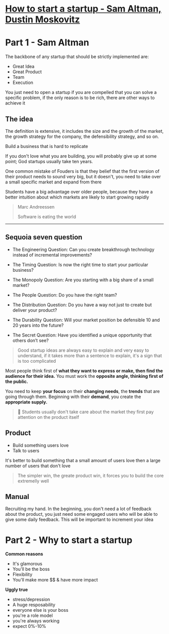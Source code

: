 # [How to start a startup - Sam Altman, Dustin Moskovitz](https://www.youtube.com/watch?v=CBYhVcO4WgI&list=PL5q_lef6zVkaTY_cT1k7qFNF2TidHCe-1)

# Part 1 - Sam Altman

The backbone of any startup that should be strictly implemented are:

- Great Idea
- Great Product
- Team
- Execution

You just need to open a startup if you are compelled that you can solve a specific problem, if the only reason is to be rich, there are other ways to achieve it


## The idea 

The definition is extensive, it includes the size and the growth of the market, the growth strategy for the company, the defensibility strategy, and so on.

Build a business that is hard to replicate

If you don't love what you are building, you will probably give up at some point; God startups usually take ten years.

One common mistake of Fouders is that they belief that the first version of their product needs to sound very big, but it doesn't, you need to take over a small specific market and expand from there

Students have a big advantage over older people, because they have a better intuition about which markets are likely to start growing rapidly

> Marc Andreessen
> 
> Software is eating the world


---

## Sequoia seven question

- The Engineering Question: Can you create breakthrough technology instead of incremental improvements?

- The Timing Question: Is now the right time to start your particular business?

- The Monopoly Question: Are you starting with a big share of a small market?

- The People Question: Do you have the right team?

- The Distribution Question: Do you have a way not just to create but deliver your product?

- The Durability Question: Will your market position be defensible 10 and 20 years into the future?

- The Secret Question: Have you identified a unique opportunity that others don’t see?

> Good startup ideas are always easy to explain and very easy to understand, if it takes more than a sentence to explain, it's a sign that is too complicated 

Most people think first of **what they want to express or make, then find the audience for their idea.** You must work the **opposite angle, thinking first of the public.**

You need to keep **your focus** on their **changing needs**, the **trends** that are going through them. Beginning with their **demand**, you create the **appropriate supply.**

> 🚨 Students usually don't take care about the market they first pay attention on the product itself

## Product

* Build something users love
* Talk to users

It's better to build something that a small amount of users love then a large number of users that don't love

> The simpler win, the greate product win, it forces you to build the core extremelly well

## Manual

Recruiting my hand. In the beginning, you don't need a lot of feedback about the product, you just need some engaged users who will be able to give some daily feedback. This will be important to increment your idea


# Part 2 - Why to start a startup

**Common reasons**

* It's glamorous
* You'll be the boss
* Flexibility
* You'll make more $$ & have more impact

**Uggly true**

* stress/depression
* A huge resposability
* everyone else is your boss
* you're a role model
* you're always working
* expect 0%-10%

